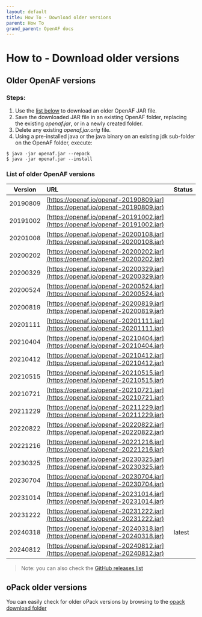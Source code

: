 ```yaml
---
layout: default
title: How To - Download older versions
parent: How To
grand_parent: OpenAF docs
---
```


# How to - Download older versions

## Older OpenAF versions

### Steps:

1. Use the [list below](#list-of-older-openaf-versions) to download an older OpenAF JAR file.
2. Save the downloaded JAR file in an existing OpenAF folder, replacing the existing _openaf.jar_, or in a newly created folder.
3. Delete any existing _openaf.jar.orig_ file.
4. Using a pre-installed java or the java binary on an existing jdk sub-folder on the OpenAF folder, execute: 
````
$ java -jar openaf.jar --repack 
$ java -jar openaf.jar --install
````

### List of older OpenAF versions

| Version | URL | Status |
|---------|:----|--------|
| 20190809 | [https://openaf.io/openaf-20190809.jar](https://openaf.io/openaf-20190809.jar) | |
| 20191002 | [https://openaf.io/openaf-20191002.jar](https://openaf.io/openaf-20191002.jar) | |
| 20201008 | [https://openaf.io/openaf-20200108.jar](https://openaf.io/openaf-20200108.jar) | |
| 20200202 | [https://openaf.io/openaf-20200202.jar](https://openaf.io/openaf-20200202.jar) | | 
| 20200329 | [https://openaf.io/openaf-20200329.jar](https://openaf.io/openaf-20200329.jar) | |
| 20200524 | [https://openaf.io/openaf-20200524.jar](https://openaf.io/openaf-20200524.jar) | |
| 20200819 | [https://openaf.io/openaf-20200819.jar](https://openaf.io/openaf-20200819.jar) | |
| 20201111 | [https://openaf.io/openaf-20201111.jar](https://openaf.io/openaf-20201111.jar) | |
| 20210404 | [https://openaf.io/openaf-20210404.jar](https://openaf.io/openaf-20210404.jar) | |
| 20210412 | [https://openaf.io/openaf-20210412.jar](https://openaf.io/openaf-20210412.jar) | |
| 20210515 | [https://openaf.io/openaf-20210515.jar](https://openaf.io/openaf-20210515.jar) | |
| 20210721 | [https://openaf.io/openaf-20210721.jar](https://openaf.io/openaf-20210721.jar) | |
| 20211229 | [https://openaf.io/openaf-20211229.jar](https://openaf.io/openaf-20211229.jar) | |
| 20220822 | [https://openaf.io/openaf-20220822.jar](https://openaf.io/openaf-20220822.jar) | |
| 20221216 | [https://openaf.io/openaf-20221216.jar](https://openaf.io/openaf-20221216.jar) | |
| 20230325 | [https://openaf.io/openaf-20230325.jar](https://openaf.io/openaf-20230325.jar) | |
| 20230704 | [https://openaf.io/openaf-20230704.jar](https://openaf.io/openaf-20230704.jar) | |
| 20231014 | [https://openaf.io/openaf-20231014.jar](https://openaf.io/openaf-20231014.jar) | |
| 20231222 | [https://openaf.io/openaf-20231222.jar](https://openaf.io/openaf-20231222.jar) | |
| 20240318 | [https://openaf.io/openaf-20240318.jar](https://openaf.io/openaf-20240318.jar) | latest |
| 20240812 | [https://openaf.io/openaf-20240812.jar](https://openaf.io/openaf-20240812.jar) | |

> Note: you can also check the [GitHub releases list](https://github.com/OpenAF/openaf/releases)

## oPack older versions

You can easily check for older oPack versions by browsing to the [opack download folder](https://openaf.io/opacks)